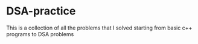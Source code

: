 # DSA-practice
This is a collection of all the problems that I solved starting from basic c++ programs to DSA problems
